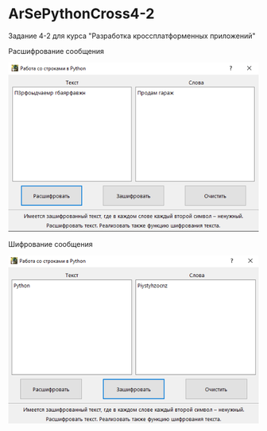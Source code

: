 # ArSePythonCross4-2

Задание 4-2 для курса "Разработка кроссплатформенных приложений"

Расшифрование сообщения

![Screenshot](screen.PNG)

Шифрование сообщения

![Screenshot](screen2.PNG)
